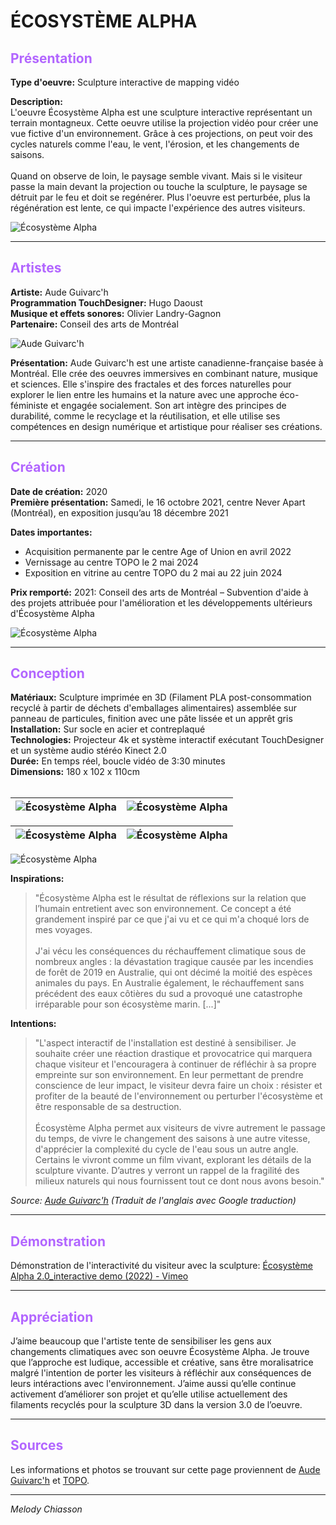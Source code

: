 <h1>ÉCOSYSTÈME ALPHA</h1>

## <span style="color:#B266FF">Présentation</span>
**Type d'oeuvre:** Sculpture interactive de mapping vidéo <br>

**Description:**<br>
L'oeuvre Écosystème Alpha est une sculpture interactive représentant un terrain montagneux. Cette oeuvre utilise la projection vidéo pour créer une vue fictive d'un environnement.
Grâce à ces projections, on peut voir des cycles naturels comme l'eau, le vent, l'érosion, et les changements de saisons. <br>
<br>
Quand on observe de loin, le paysage semble vivant. Mais si le visiteur passe la main devant la projection ou touche la sculpture, le paysage se détruit par le feu et doit se regénérer. Plus l'oeuvre est perturbée, plus la régénération est lente, ce qui impacte l'expérience des autres visiteurs.

![Écosystème Alpha](https://topo.art/chantier/wp-content/uploads/2024/05/ecosysteme-alpha_16x9.jpg)

---

## <span style="color:#B266FF">Artistes</span>
**Artiste:** Aude Guivarc'h <br>
**Programmation TouchDesigner:** Hugo Daoust <br>
**Musique et effets sonores:** Olivier Landry-Gagnon <br>
**Partenaire:** Conseil des arts de Montréal <br>

![Aude Guivarc'h](https://payload.cargocollective.com/1/2/72778/14503746/6B7D38A0-9B1B-48AD-91E5-11A3123885B7_1_105_c_1024.jpeg)

**Présentation:** Aude Guivarc'h est une artiste canadienne-française basée à Montréal. Elle crée des oeuvres immersives en combinant nature, musique et sciences. Elle s'inspire des fractales et des forces naturelles pour explorer le lien entre les humains et la nature avec une approche éco-féministe et engagée socialement. Son art intègre des principes de durabilité, comme le recyclage et la réutilisation, et elle utilise ses compétences en design numérique et artistique pour réaliser ses créations.

---


## <span style="color:#B266FF">Création</span>
**Date de création:** 2020 <br>
**Première présentation:** Samedi, le 16 octobre 2021, centre Never Apart (Montréal), en exposition jusqu’au 18 décembre 2021 <br>

**Dates importantes:** 
-	Acquisition permanente par le centre Age of Union en avril 2022
-	Vernissage au centre TOPO le 2 mai 2024
-	Exposition en vitrine au centre TOPO du 2 mai au 22 juin 2024

**Prix remporté:** 2021: Conseil des arts de Montréal – Subvention d'aide à des projets attribuée pour l'amélioration et les développements ultérieurs d'Écosystème Alpha

![Écosystème Alpha](https://payload.cargocollective.com/1/2/72778/14503746/596381CE-517A-401D-BF96-731E76F18EEB_1_105_c_1024.jpeg)

---

## <span style="color:#B266FF">Conception</span>
**Matériaux:** Sculpture imprimée en 3D (Filament PLA post-consommation recyclé à partir de déchets d'emballages alimentaires) assemblée sur panneau de particules, finition avec une pâte lissée et un apprêt gris <br>
**Installation:** Sur socle en acier et contreplaqué <br>
**Technologies:** Projecteur 4k et système interactif exécutant TouchDesigner et un système audio stéréo Kinect 2.0 <br>
**Durée:** En temps réel, boucle vidéo de 3:30 minutes <br>
**Dimensions:** 180 x 102 x 110cm <br>
<br>

|   ![Écosystème Alpha](https://payload.cargocollective.com/1/2/72778/14309594/C0129.gif)   |   ![Écosystème Alpha](https://payload.cargocollective.com/1/2/72778/14309594/C0129_1.gif)  |
|-----------|-----------|

|   ![Écosystème Alpha](https://payload.cargocollective.com/1/2/72778/14309594/C0134.gif)   |   ![Écosystème Alpha](https://payload.cargocollective.com/1/2/72778/14309594/C0131.gif)  |
|-----------|-----------|

![Écosystème Alpha](https://payload.cargocollective.com/1/2/72778/14541195/IMG_9169_3024.jpg)

**Inspirations:**

> "Écosystème Alpha est le résultat de réflexions sur la relation que l’humain entretient avec son environnement. Ce concept a été grandement inspiré par ce que j'ai vu et ce qui m'a choqué lors de mes voyages. <br> <br> J'ai vécu les conséquences du réchauffement climatique sous de nombreux angles : la dévastation tragique causée par les incendies de forêt de 2019 en Australie, qui ont décimé la moitié des espèces animales du pays. En Australie également, le réchauffement sans précédent des eaux côtières du sud a provoqué une catastrophe irréparable pour son écosystème marin. [...]"

**Intentions:**

> "L'aspect interactif de l'installation est destiné à sensibiliser. Je souhaite créer une réaction drastique et provocatrice qui marquera chaque visiteur et l'encouragera à continuer de réfléchir à sa propre empreinte sur son environnement. En leur permettant de prendre conscience de leur impact, le visiteur devra faire un choix : résister et profiter de la beauté de l'environnement ou perturber l'écosystème et être responsable de sa destruction.<br> <br> Écosystème Alpha permet aux visiteurs de vivre autrement le passage du temps, de vivre le changement des saisons à une autre vitesse, d'apprécier la complexité du cycle de l'eau sous un autre angle. Certains le vivront comme un film vivant, explorant les détails de la sculpture vivante. D’autres y verront un rappel de la fragilité des milieux naturels qui nous fournissent tout ce dont nous avons besoin."

*Source: [Aude Guivarc'h](https://guivar.ch/Ecosystem-Alpha_v-2-0) (Traduit de l'anglais avec Google traduction)*

---

## <span style="color:#B266FF">Démonstration</span>

Démonstration de l'interactivité du visiteur avec la sculpture: [Écosystème Alpha 2.0_interactive demo (2022) - Vimeo](https://vimeo.com/793682557)

---

## <span style="color:#B266FF">Appréciation</span>

J’aime beaucoup que l'artiste tente de sensibiliser les gens aux changements climatiques avec son oeuvre Écosystème Alpha. Je trouve que l’approche est ludique, accessible et créative, sans être moralisatrice malgré l'intention de porter les visiteurs à réfléchir aux conséquences de leurs intéractions avec l'environnement. J’aime aussi qu’elle continue activement d’améliorer son projet et qu’elle utilise actuellement des filaments recyclés pour la sculpture 3D dans la version 3.0 de l’oeuvre. 

---

## <span style="color:#B266FF">Sources</span>
Les informations et photos se trouvant sur cette page proviennent de [Aude Guivarc'h](https://guivar.ch/Ecosystem-Alpha_v-2-0) et [TOPO](https://www.agencetopo.qc.ca/wp/events/event/ecosysteme-alpha-aude-guivarch/).

---

*Melody Chiasson*